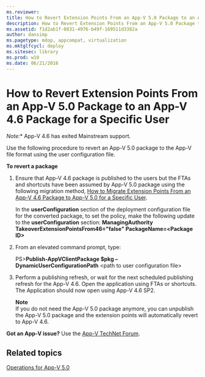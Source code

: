 ```yaml
---
ms.reviewer: 
title: How to Revert Extension Points From an App-V 5.0 Package to an App-V 4.6 Package for a Specific User
description: How to Revert Extension Points From an App-V 5.0 Package to an App-V 4.6 Package for a Specific User
ms.assetid: f1d2ab1f-0831-4976-b49f-169511d3382a
author: dansimp
ms.pagetype: mdop, appcompat, virtualization
ms.mktglfcycl: deploy
ms.sitesec: library
ms.prod: w10
ms.date: 06/21/2016
---
```


# How to Revert Extension Points From an App-V 5.0 Package to an App-V 4.6 Package for a Specific User

*Note:** App-V 4.6 has exited Mainstream support.

Use the following procedure to revert an App-V 5.0 package to the App-V file format using the user configuration file.

**To revert a package**

1.  Ensure that App-V 4.6 package is published to the users but the FTAs and shortcuts have been assumed by App-V 5.0 package using the following migration method, [How to Migrate Extension Points From an App-V 4.6 Package to App-V 5.0 for a Specific User](how-to-migrate-extension-points-from-an-app-v-46-package-to-app-v-50-for-a-specific-user.md).

    In the **userConfiguration** section of the deployment configuration file for the converted package, to set the policy, make the following update to the **userConfiguration** section: **ManagingAuthority TakeoverExtensionPointsFrom46="false" PackageName=&lt;Package ID&gt;**

2.  From an elevated command prompt, type:

    PS&gt;**Publish-AppVClientPackage $pkg –DynamicUserConfigurationPath** &lt;path to user configuration file&gt;

3.  Perform a publishing refresh, or wait for the next scheduled publishing refresh for the App-V 4.6. Open the application using FTAs or shortcuts. The Application should now open using App-V 4.6 SP2.

    **Note**  
    If you do not need the App-V 5.0 package anymore, you can unpublish the App-V 5.0 package and the extension points will automatically revert to App-V 4.6.



**Got an App-V issue?** Use the [App-V TechNet Forum](https://social.technet.microsoft.com/Forums/home?forum=mdopappv).

## Related topics


[Operations for App-V 5.0](operations-for-app-v-50.md)













